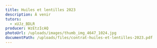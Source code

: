 ```yaml
---
title: Huiles et lentilles 2023
description: À venir
tutors:
  - xUJz_BDLR
producer: WzEtzIcAQ
photoUrl: /uploads/images/thumb_img_4647_1024.jpg
documentPath: /uploads/files/contrat-huiles-et-lentilles-2023.pdf
---
```

